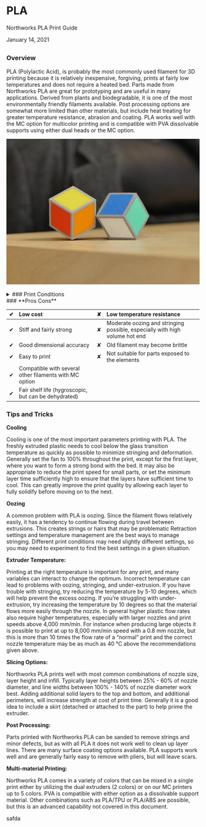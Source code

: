 # PLA

Northworks PLA Print Guide

January 14, 2021

## 

### Overview

PLA \(Polylactic Acid\), is probably the most commonly used filament for 3D printing because it is relatively inexpensive, forgiving, prints at fairly low temperatures and does not require a heated bed. Parts made from Northworks PLA are great for prototyping and are useful in many applications. Derived from plants and biodegradable, it is one of the most environmentally friendly filaments available. Post processing options are somewhat more limited than other materials, but include heat treating for greater temperature resistance, abrasion and coating. PLA works well with the MC option for multicolor printing and is compatible with PVA dissolvable supports using either dual heads or the MC option.

![Placeholder image](.gitbook/assets/0.jpeg)

<details>
<summary>
### Print Conditions
</summary>
  
| **Environment Conditions** | **Extrusion** | **Other:** |
| :--- | :--- | :--- |
| **Surface:** PEI \(recommended\), Glass or Paper | **Speed:** 3600mm/min for best quality, though speeds up to 10,000 mm/min are possible with the smaller nozzles | **Cooling Fan:** 100% after first layer |
| **Bed Temperature:** 60 °C | **Temperature:** 195 - 205 °C standard \(Note: increase by 5 °C for each 1000mm/min above 4000\) | **PLA - PLA MC Splice:** 1,0,1 |
| **Cabinet:** Ambient | **Retraction:** 3mm |  |
|  | **Nozzles:** 0.25, 0.4, 0.8, 1.2 |  |

</details>
### **Pros Cons**

| ✔ | Low cost | ✘ | Low temperature resistance |
| :--- | :--- | :--- | :--- |
| ✔ | Stiff and fairly strong | ✘ | Moderate oozing and stringing possible, especially with high volume hot end |
| ✔ | Good dimensional accuracy | ✘ | Old filament may become brittle |
| ✔ | Easy to print | ✘ | Not suitable for parts exposed to the elements |
| ✔ | Compatible with several other filaments with MC option |  |  |
| ✔ | Fair shelf life \(hygroscopic, but can be dehydrated\) |  |  |

### 

### Tips and Tricks

**Cooling**

Cooling is one of the most important parameters printing with PLA. The freshly extruded plastic needs to cool below the glass transition temperature as quickly as possible to minimize stringing and deformation. Generally set the fan to 100% throughout the print, except for the first layer, where you want to form a strong bond with the bed. It may also be appropriate to reduce the print speed for small parts, or set the minimum layer time sufficiently high to ensure that the layers have sufficient time to cool. This can greatly improve the print quality by allowing each layer to fully solidify before moving on to the next.

**Oozing**

A common problem with PLA is oozing. Since the filament flows relatively easily, it has a tendency to continue flowing during travel between extrusions. This creates strings or hairs that may be problematic Retraction settings and temperature management are the best ways to manage stringing. Different print conditions may need slightly different settings, so you may need to experiment to find the best settings in a given situation.

**Extruder Temperature:**

Printing at the right temperature is important for any print, and many variables can interact to change the optimum. Incorrect temperature can lead to problems with oozing, stringing, and under-extrusion. If you have trouble with stringing, try reducing the temperature by 5-10 degrees, which will help prevent the excess oozing. If you’re struggling with under-extrusion, try increasing the temperature by 10 degrees so that the material flows more easily through the nozzle. In general higher plastic flow rates also require higher temperatures, especially with larger nozzles and print speeds above 4,000 mm/min. For instance when producing large objects it is possible to print at up to 8,000 mm/min speed with a 0.8 mm nozzle, but this is more than 10 times the flow rate of a “normal” print and the correct nozzle temperature may be as much as 40 °C above the recommendations given above.

**Slicing Options:**

Northworks PLA prints well with most common combinations of nozzle size, layer height and infill. Typically layer heights between 25% - 60% of nozzle diameter, and line widths between 100% - 140% of nozzle diameter work best. Adding additional solid layers to the top and bottom, and additional perimeters, will increase strength at cost of print time. Generally it is a good idea to include a skirt \(detached or attached to the part\) to help prime the extruder.

**Post Processing:**

Parts printed with Northworks PLA can be sanded to remove strings and minor defects, but as with all PLA it does not work well to clean up layer lines. There are many surface coating options available. PLA supports work well and are generally fairly easy to remove with pliers, but will leave scars.

**Multi-material Printing:**

Northworks PLA comes in a variety of colors that can be mixed in a single print either by utilizing the dual extruders \(2 colors\) or on our MC printers up to 5 colors. PVA is compatible with either option as a dissolvable support material. Other combinations such as PLA/TPU or PLA/ABS are possible, but this is an advanced capability not covered in this document.

safda

